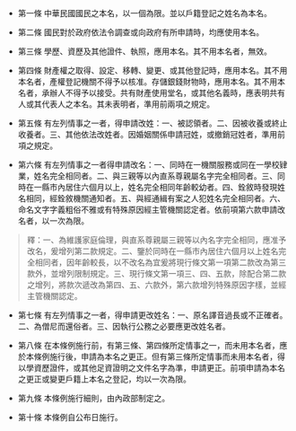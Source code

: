 * 第一條 中華民國國民之本名，以一個為限。並以戶籍登記之姓名為本名。

* 第二條 國民對於政府依法令調查或向政府有所申請時，均應使用本名。

* 第三條 學歷、資歷及其他證件、執照，應用本名。其不用本名者，無效。

* 第四條 財產權之取得、設定、移轉、變更、或其他登記時，應用本名。其不用本名者，產權登記機關不得予以核准。存儲銀錢財物時，應用本名。其不用本名者，承辦人不得予以接受。共有財產使用堂名，或其他名義時，應表明共有人或其代表人之本名。其未表明者，準用前兩項之規定。

* 第五條 有左列情事之一者，得申請改姓：一、被認領者。二、因被收養或終止收養者。三、其他依法改姓者。因婚姻關係申請冠姓，或撤銷冠姓者，準用前項之規定。

* 第六條 有左列情事之一者得申請改名：一、同時在一機關服務或同在一學校肄業，姓名完全相同者。二、與三親等以內直系尊親屬名字完全相同者。三、同時在一縣市內居住六個月以上，姓名完全相同年齡較幼者。四、銓敘時發現姓名相同，經銓敘機關通知者。五、與經通緝有案之人犯姓名完全相同者。六、命名文字字義粗俗不雅或有特殊原因經主管機關認定者。依前項第六款申請改名者，以一次為限。

> 釋：一、為維護家庭倫理，與直系尊親屬三親等以內名字完全相同，應准予改名，爰增列第二款規定。二、鑒於同時在一縣市內居住六個月以上姓名完全相同者，因年齡較長，以不改名為宜爰將現行條文第一項第二款改為第三款外，並增列限制規定。三、現行條文第一項三、四、五款，除配合第二款之增列，將款次遞改為第四、五、六款外，第六款增列特殊原因字樣，並經主管機關認定。

* 第七條 有左列情事之一者，得申請更改姓名：一、原名譯音過長或不正確者。二、為僧尼而還俗者。三、因執行公務之必要應更改姓名者。

* 第八條 在本條例施行前，有第三條、第四條所定情事之一，而未用本名者，應於本條例施行後，申請為本名之更正。但有第三條所定情事而未用本名者，得以學資歷證件，或其他足資證明之文件名字為準，申請更正。前項申請為本名之更正或變更戶籍上本名之登記，均以一次為限。

* 第九條 本條例施行細則，由內政部制定之。

* 第十條 本條例自公布日施行。

